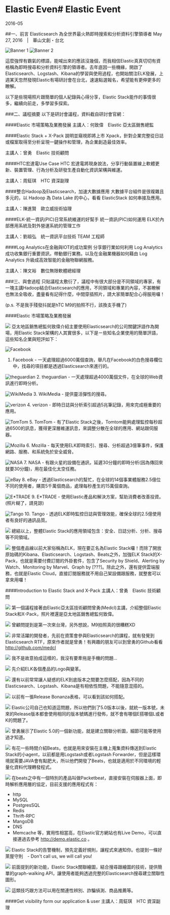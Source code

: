 # Elastic Even# Elastic Event

2016-05

##一、前言
Elasticsearch 為全世界最火熱即時搜索和分析資料引擎領導者
May 27, 2016　|　華山文創・台北

![Banner 1](20160527-ElasticEvent00.jpg)
![Banner 2](20160527-ElasticEvent01.jpg)

這麼強悍有霸氣的標語，能喊出來的應該沒幾個，而我相信Elastic真真切切有資格稱為即時搜尋和分析資料引擎的領導者。去年底因一些機緣，開啟了Elasticsearch、Logstash、Kibana的學習與使用過程，也開始關注ELK發展，上週某天忽然發現Elastic有場研討會在台北，速速點選報名，希望能有更伸更多的瞭解。

以下是些現場照片跟簡單的個人紀錄與心得分享，Elastic Stack能作的事情很多，繼續向前走，多學習多探索。

###二、議程摘要
以下是研討會議程，資料截自研討會官網：

####Elastic 市場策略及業務發展
主講人：何致偉　Elastic 亞太區銷售總監

####Elastic Stack + X-Pack
說明並窺視即將上市 Xpack，針對企業完整從日誌或檔案取得至分析呈現一鍵操作和管理，為企業創造最佳效率。

主講人：曾勇　Elastic 技術顧問

####HTC宏達電Use Case
HTC 宏達電將現身說法，分享行動裝置線上軟體更新、裝置管理、行為分析及研發生產自動化資訊架構與維運。

主講人：周鉦琪　HTC 資深副理

####整合Hadoop及Elasticsearch，加速大數據應用
大數據平台組件是很複雜且多元的，以 Hadoop 為 Data Lake 的中心，看看 ElasticStack 如何串接及應用。

主講人：陳進賢　歐立威技術協理

####ELK-統一資訊(PIC)日常系統維運的好幫手
統一資訊(PIC)如何運用 ELK於內部應用系統及對外營運系統的管理工作

主講人：劉祖弘　統一資訊平台技術 TEAM 工程師

####Log Analytics在金融與IOT的成功案例
分享銀行業如何利用 Log Analytics 成功收集銀行重要資訊，帶動銀行業務。以及在金融業機器如何藉由 Log Analytics 升級成高效智能的金融物聯網服務。

主講人：陳文裕　數位無限軟體總經理

###三、與會過程
只貼議程太敷衍了，議程中有很大部分是不同領域的專家，有一塊主講Hadoop結合Elasticsearch的應用，不同領域和專業的內容，不甚瞭解也無法全吸收，盡量看有記得什麼，中間穿插照片，請大家簡單配合心得服用囉！

(p.s. 不是我手殘發抖就是hTC M9的拍照不行，該換支手機了)


####Elastic 市場策略及業務發展

![](20160527-ElasticEvent.jpg)
亞太地區銷售總監何致偉介紹主要使用Elasticsearch的公司關鍵評語作為開場，用Elastic Stack架構的人其實很多，以下是ㄧ些知名企業使用的簡單評語，這些知名企業與短評如下：

![Facebook](20160527-ElasticEvent6.jpg)
1. Facebook - 一天處理超過6000萬個查詢，舉凡在Facebook的白色搜尋欄位中，找尋的項目都是透過Elasticsearch來進行的。

![theguardian](20160527-ElasticEvent7.jpg)
2. theguardian - 一天處理超過4000萬個文件，在全球的Web資訊進行即時分析。

![WikiMedia](20160527-ElasticEvent8.jpg)
3. WikiMedia - 提供靈活彈性的搜尋。

![verizon](20160527-ElasticEvent9.jpg)
4. verizon - 即時日誌與分析索引超過5兆筆記錄，用來完成極重要的應用。

![TomTom](20160527-ElasticEvent10.jpg)
5. TomTom - 有了Elastic Stack之後，Tomtom能夠處理監控每秒超過6500的訊息，獲得更深層維運訊息，來調整分散在全球的應用、網站跟伺服器。

![Mozilla](20160527-ElasticEvent11.jpg)
6. Mozilla - 每天使用ELK即時索引、搜尋、分析超過3億筆事件，保護網路、服務、和系統免於安全威脅。

![NASA](20160527-ElasticEvent12.jpg)
7. NASA - 有跟火星的設備在通訊，延遲30分鐘的即時分析(因為傳回來就要30分鐘)，用在最佳化太空任務。

![eBay](20160527-ElasticEvent13.jpg)
8. eBay - 透過Elasticsearch的幫忙，在全球的14個事業體服務2.5億位不同的使用者，購買5千萬個商品，處理每秒產生的15萬個查詢。

![E*TRADE](20160527-ElasticEvent14.jpg)
9. E\*TRADE - 使用Elastic產品和解決方案，幫助消費者改善投資。(照片糊了，請見諒)

![Tango](20160527-ElasticEvent15.jpg)
10. Tango - 透過ELK即時監控日誌與管理效能，確保全球的2.5億使用者有良好的通訊品質。

![](20160527-ElasticEvent16.jpg)
總結以上，整體Elastic Stack的應用領域包含：安全、日誌分析、分析、搜尋等不同領域。

![](20160527-ElasticEvent17.jpg)
整個產品線以前大家俗稱為ELK，現在要正名為Elastic Stack囉！而除了開放原始碼的Kibana、Elasticsearch、Logstash、Beats之外，加強ELK Stack的X-Pack，也就是需要付費訂閱的外掛套件，包含了Security by Shield、Alerting by Watch、Monitoring by Marvel、Graph by [???]。除此之外，還有提供雲端服務，也就是Elastic Cloud，直接訂閱服務就不用自己架設備跟服務，就整套可以拿來用囉！

####Introduction to Elastic Stack and X-Pack
主講人：曾勇　Elastic 技術顧問

![](20160527-ElasticEvent19.jpg)
第一個議程接著由Elastic亞太區技術顧問曾勇(Medcl)主講，介紹整個Elastic Stack和X-Pack，照片裡還是亞太地區銷售總監何致偉。

![](20160527-ElasticEvent23.jpg)
曾顧問提到是第一次來台灣，另外想說，M9拍照真的很糟糕XD

![](20160527-ElasticEvent25.jpg)
非常活躍的開發者，先前在資策會參與Elasticsearch的課程，就有發覺到Elasticsearch RTF，原來作者就是曾勇！有興趣的朋友可以到曾勇的Github看看 http://github.com/medcl

![](20160527-ElasticEvent26.jpg)
我不是故意拍成這樣的，我沒有要牽拖是手機的問題...

![](20160527-ElasticEvent27.jpg)
先介紹ELK各個產品的Logo與變革。

![](20160527-ElasticEvent28.jpg)
還有以前常常讓人疑惑的ELK到底版本之間要怎麼搭配，因為不同的Elasticsearch、Logstash、Kibana是有相依性問題，不能隨意混搭的。

![](20160527-ElasticEvent29.jpg)
以前有一張Release Bonanza表格，可以看到該如何搭配。

![](20160527-ElasticEvent30.jpg)
Elastic公司自己也知道這問題，所以他們到了5.0版本以後，就統一版本號，未來的Release版本都會使用相同的版本號碼進行發佈，就不會有哪個E搭哪個L或者K的問題了。

![](20160527-ElasticEvent32.jpg)
曾勇展示了Elastic 5.0的一個新功能，就是建立關聯分析圖，細節可能等使用過才知道。

![](20160527-ElasticEvent34.jpg)
有花一些時間介紹Beats，也就是用來安裝在主機上蒐集資料傳送到Elastic Stack的小agent，以前都是用Logstash或者Logstash Forwarder，但是這樣環境就需要JAVA會有點肥大，所以他們開發了Beats，也就是適用於不同環境的輕量化資料代理轉發程式。

![](20160527-ElasticEvent35.jpg)
在beats之中有一個特別的產品叫做Packetbeat，直接安裝在伺服器上面，即時解析應用層的協定，目前支援的應用程式有：

* http
* MySQL
* PostgresSQL
* Redis
* Thrift-RPC
* MangoDB
* DNS
* Memcache
等，實用性相當高，在Elastic官方網站也有Live Demo，可以直接連過去參考 http://demo.elastic.co 。

![](20160527-ElasticEvent37.jpg)
Elastic Stack的告警機制，預先定義好規則，讓程式來通知你。也提到一條好萊屋守則　- Don't call us, we will call you!

![](20160527-ElasticEvent38.jpg)
前面提到的新功能，Elastic Stack關聯繪圖，結合搜尋跟繪圖的技術，提供簡單的graph-walking API，讓使用者能夠透過完整的Elasticsearch搜尋建立關聯性圖形。

![](20160527-ElasticEvent3９.jpg)
這類技巧跟方法可以用在關連性辨別、詐騙偵測、商品推薦等。


####Get visibility form our application & user
主講人：周鉦琪　HTC 資深副理